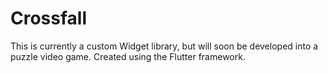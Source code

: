 # Crossfall

This is currently a custom Widget library, but will soon be developed into a puzzle video game. Created using the Flutter framework.
